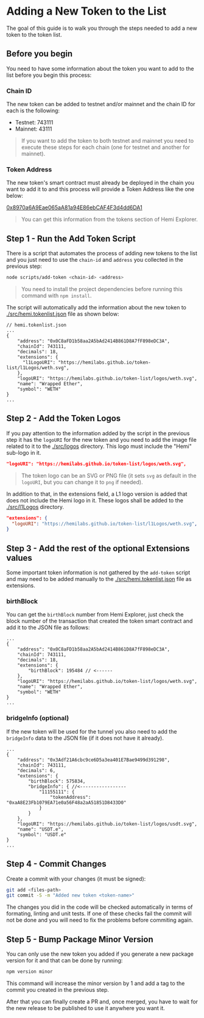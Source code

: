 # Adding a New Token to the List

The goal of this guide is to walk you through the steps needed to add a new token to the token list.

## Before you begin

You need to have some information about the token you want to add to the list before you begin this process:

### Chain ID

The new token can be added to testnet and/or mainnet and the chain ID for each is the following:

- Testnet: 743111
- Mainnet: 43111

> If you want to add the token to both testnet and mainnet you need to execute these steps for each chain (one for testnet and another for mainnet).

### Token Address

The new token's smart contract must already be deployed in the chain you want to add it to and this process will provide a Token Address like the one below:

[0x8970a6A9Eae065aA81a94E86ebCAF4F3d4dd6DA1](https://explorer.hemi.xyz/address/0x8970a6A9Eae065aA81a94E86ebCAF4F3d4dd6DA1)

> You can get this information from the tokens section of Hemi Explorer.

## Step 1 - Run the Add Token Script

There is a script that automates the process of adding new tokens to the list and you just need to use the `chain-id` and `address` you collected in the previous step:

```sh
node scripts/add-token <chain-id> <address>
```

> You need to install the project dependencies before running this command with `npm install`.

The script will automatically add the information about the new token to [./src/hemi.tokenlist.json](../src/hemi.tokenlist.json) file as shown below:

```jsonc
// hemi.tokenlist.json
...
{
    "address": "0x0C8aFD1b58aa2A5bAd2414B861D8A7fF898eDC3A",
    "chainId": 743111,
    "decimals": 18,
    "extensions": {
      "l1LogoURI": "https://hemilabs.github.io/token-list/l1Logos/weth.svg",
    },
    "logoURI": "https://hemilabs.github.io/token-list/logos/weth.svg",
    "name": "Wrapped Ether",
    "symbol": "WETH"
}
...
```

## Step 2 - Add the Token Logos

If you pay attention to the information added by the script in the previous step it has the `logoURI` for the new token and you need to add the image file related to it to the [./src/logos](../src/logos) directory. This logo must include the "Hemi" sub-logo in it.

```json
"logoURI": "https://hemilabs.github.io/token-list/logos/weth.svg",
```

> The token logo can be an SVG or PNG file (it sets `svg` as default in the `logoURI`, but you can change it to `png` if needed).

In addition to that, in the extensions field, a L1 logo version is added that does not include the Hemi logo in it. These logos shall be added to the [./src/l1Logos](../src/l1Logos) directory.

```json
"extensions": {
  "logoURI": "https://hemilabs.github.io/token-list/l1Logos/weth.svg",
}
```

## Step 3 - Add the rest of the optional Extensions values

Some important token information is not gathered by the `add-token` script and may need to be added manually to the [./src/hemi.tokenlist.json](../src/hemi.tokenlist.json) file as extensions.

### birthBlock

You can get the `birthBlock` number from Hemi Explorer, just check the block number of the transaction that created the token smart contract and add it to the JSON file as follows:

```jsonc
...
{
    "address": "0x0C8aFD1b58aa2A5bAd2414B861D8A7fF898eDC3A",
    "chainId": 743111,
    "decimals": 18,
    "extensions": {
        "birthBlock": 195484 // <------
    },
    "logoURI": "https://hemilabs.github.io/token-list/logos/weth.svg",
    "name": "Wrapped Ether",
    "symbol": "WETH"
}
...
```

### bridgeInfo (optional)

If the new token will be used for the tunnel you also need to add the `bridgeInfo` data to the JSON file (if it does not have it already).

```jsonc
...
{
    "address": "0x3Adf21A6cbc9ce6D5a3ea401E7Bae9499d391298",
    "chainId": 743111,
    "decimals": 6,
    "extensions": {
        "birthBlock": 575834,
        "bridgeInfo": { //<-----------------
            "11155111": {
                "tokenAddress": "0xaA8E23Fb1079EA71e0a56F48a2aA51851D8433D0"
            }
        }
    },
    "logoURI": "https://hemilabs.github.io/token-list/logos/usdt.svg",
    "name": "USDT.e",
    "symbol": "USDT.e"
}
...
```

## Step 4 - Commit Changes

Create a commit with your changes (it must be signed):

```sh
git add <files-path>
git commit -S -m "Added new token <token-name>"
```

The changes you did in the code will be checked automatically in terms of formating, linting and unit tests. If one of these checks fail the commit will not be done and you will need to fix the problems before commiting again.

## Step 5 - Bump Package Minor Version

You can only use the new token you added if you generate a new package version for it and that can be done by running:

```sh
npm version minor
```

This command will increase the minor version by 1 and add a tag to the commit you created in the previous step.

After that you can finally create a PR and, once merged, you have to wait for the new release to be published to use it anywhere you want it.
